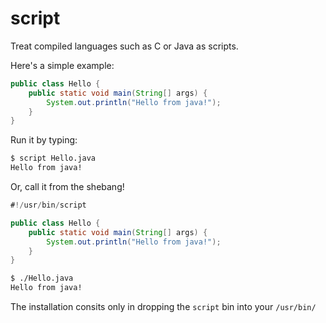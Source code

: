 # script

Treat compiled languages such as C or Java as scripts.

Here's a simple example:
```java
public class Hello {
    public static void main(String[] args) {
        System.out.println("Hello from java!");
    }
}
```

Run it by typing:
```bash
$ script Hello.java
Hello from java!
```


Or, call it from the shebang!
```java
#!/usr/bin/script

public class Hello {
    public static void main(String[] args) {
        System.out.println("Hello from java!");
    }
}
```

```bash
$ ./Hello.java
Hello from java!
```

The installation consits only in dropping the `script` bin into your `/usr/bin/`
